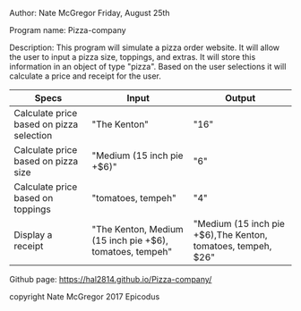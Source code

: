 Author: Nate McGregor Friday, August 25th

Program name: Pizza-company

Description:
This program will simulate a pizza order website. It will allow the user to input a pizza size, toppings, and extras. It will store this information in an object of type "pizza". Based on the user selections it will calculate a price and receipt for the user.

| Specs                                              | Input                      | Output                                                                                             |
|----------------------------------------------------|----------------------------|----------------------------------------------------------------------------------------------------|
| Calculate price based on pizza selection | "The Kenton" | "16"                                                            |
| Calculate price based on pizza size                   | "Medium (15 inch pie +$6)" | "6"                                                            |
| Calculate price based on toppings                             | "tomatoes, tempeh" | "4"                                                                                              |
| Display a receipt                                  | "The Kenton, Medium (15 inch pie +$6), tomatoes, tempeh" | "Medium (15 inch pie +$6),The Kenton, tomatoes, tempeh, $26" |

Github page: https://hal2814.github.io/Pizza-company/

copyright Nate McGregor 2017 Epicodus
